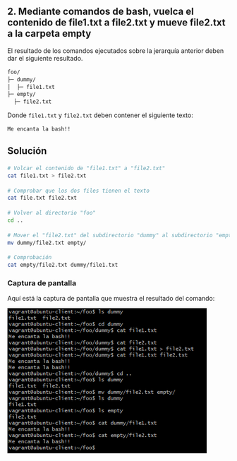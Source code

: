 ## 2. Mediante comandos de bash, vuelca el contenido de file1.txt a file2.txt y mueve file2.txt a la carpeta empty

El resultado de los comandos ejecutados sobre la jerarquía anterior deben dar el siguiente resultado.

```bash
foo/
├─ dummy/
│  ├─ file1.txt
├─ empty/
  ├─ file2.txt
```

Donde `file1.txt` y `file2.txt` deben contener el siguiente texto:

```bash
Me encanta la bash!!
```

## Solución

```bash
# Volcar el contenido de "file1.txt" a "file2.txt"
cat file1.txt > file2.txt

# Comprobar que los dos files tienen el texto
cat file.txt file2.txt

# Volver al directorio "foo"
cd ..

# Mover el "file2.txt" del subdirectorio "dummy" al subdirectorio "empty"
mv dummy/file2.txt empty/

# Comprobación
cat empty/file2.txt dummy/file1.txt
```

### Captura de pantalla

Aquí está la captura de pantalla que muestra el resultado del comando:

![Captura de pantalla de la terminal](images/ejercicio_2.png)
